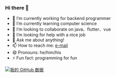 ### Hi there 👋

<!--
**robert-tm/robert-tm** is a ✨ _special_ ✨ repository because its `README.md` (this file) appears on your GitHub profile.

Here are some ideas to get you started:
-->

- 🔭 I’m currently working for backend programmer
- 🌱 I’m currently learning computer science
- 👯 I’m looking to collaborate on java、flutter、vue
- 🤔 I’m looking for help with a nice job
- 💬 Ask me about anything!
- 📫 How to reach me: [e-mail](lijing5227@gmail.com) 
- 😄 Pronouns: he/him/his
- ⚡ Fun fact: programming for fun

[![我的 GitHub 数据](https://github-readme-stats.vercel.app/api?username=lijing5227)]()


